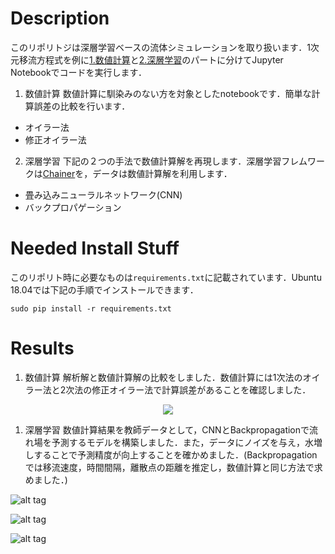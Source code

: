 # Description

このリポリトジは深層学習ベースの流体シミュレーションを取り扱います．1次元移流方程式を例に[1.数値計算](https://github.com/yutaeis/deep-learning-based-computational-fluid-dynamics/blob/master/src/cfd_1d_convectioin.ipynb)と[2.深層学習](https://github.com/yutaeis/deep-learning-based-computational-fluid-dynamics/blob/master/src/dl_1d_convectioin.ipynb)のパートに分けてJupyter Notebookでコードを実行します．

1. 数値計算
数値計算に馴染みのない方を対象としたnotebookです．簡単な計算誤差の比較を行います．
- オイラー法
- 修正オイラー法

2. 深層学習
下記の２つの手法で数値計算解を再現します．深層学習フレムワークは[Chainer](https://chainer.org/)を，データは数値計算解を利用します．
- 畳み込みニューラルネットワーク(CNN)
- バックプロパゲーション


# Needed Install Stuff
このリポリト時に必要なものは```requirements.txt```に記載されています．Ubuntu 18.04では下記の手順でインストールできます．

```
sudo pip install -r requirements.txt
```


# Results

1. 数値計算
解析解と数値計算解の比較をしました．数値計算には1次法のオイラー法と2次法の修正オイラー法で計算誤差があることを確認しました．


<div style="text-align:center"><img src="./results/cfd-1d-convection.gif"/></div>

1. 深層学習
数値計算結果を教師データとして，CNNとBackpropagationで流れ場を予測するモデルを構築しました．また，データにノイズを与え，水増しすることで予測精度が向上することを確かめました．(Backpropagationでは移流速度，時間間隔，離散点の距離を推定し，数値計算と同じ方法で求めました．)

![alt tag](./results/cnn-1d-convection.gif)

![alt tag](./results/cnn-noise-1d-convection.gif)

![alt tag](./results/backprop-1d-convection.gif)